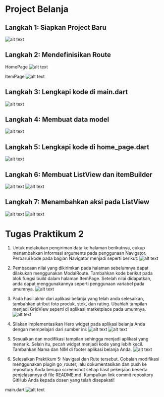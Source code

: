 # Project Belanja

## Langkah 1: Siapkan Project Baru
![alt text](image.png)

## Langkah 2: Mendefinisikan Route
HomePage
![alt text](image-1.png)

ItemPage
![alt text](image-2.png)

## Langkah 3: Lengkapi kode di main.dart
![alt text](image-3.png)

## Langkah 4: Membuat data model
![alt text](image-4.png)

## Langkah 5: Lengkapi kode di home_page.dart
![alt text](image-5.png)

## Langkah 6: Membuat ListView dan itemBuilder
![alt text](image-6.png)
![alt text](image-7.png)

## Langkah 7: Menambahkan aksi pada ListView
![alt text](image-9.png)
![alt text](image-8.png)

# Tugas Praktikum 2
1. Untuk melakukan pengiriman data ke halaman berikutnya, cukup menambahkan informasi arguments pada penggunaan Navigator. Perbarui kode pada bagian Navigator menjadi seperti berikut:
![alt text](image-10.png)

2. Pembacaan nilai yang dikirimkan pada halaman sebelumnya dapat dilakukan menggunakan ModalRoute. Tambahkan kode berikut pada blok fungsi build dalam halaman ItemPage. Setelah nilai didapatkan, anda dapat menggunakannya seperti penggunaan variabel pada umumnya.
![alt text](image-11.png)

3. Pada hasil akhir dari aplikasi belanja yang telah anda selesaikan, tambahkan atribut foto produk, stok, dan rating. Ubahlah tampilan menjadi GridView seperti di aplikasi marketplace pada umumnya.
![alt text](image-12.png)

4. Silakan implementasikan Hero widget pada aplikasi belanja Anda dengan mempelajari dari sumber ini:
![alt text](image-13.png)
![alt text](image-14.png)

5. Sesuaikan dan modifikasi tampilan sehingga menjadi aplikasi yang menarik. Selain itu, pecah widget menjadi kode yang lebih kecil. Tambahkan Nama dan NIM di footer aplikasi belanja Anda.
![alt text](image-15.png)

6. Selesaikan Praktikum 5: Navigasi dan Rute tersebut. Cobalah modifikasi menggunakan plugin go_router, lalu dokumentasikan dan push ke repository Anda berupa screenshot setiap hasil pekerjaan beserta penjelasannya di file README.md. Kumpulkan link commit repository GitHub Anda kepada dosen yang telah disepakati!

main.dart
![alt text](image-16.png)

